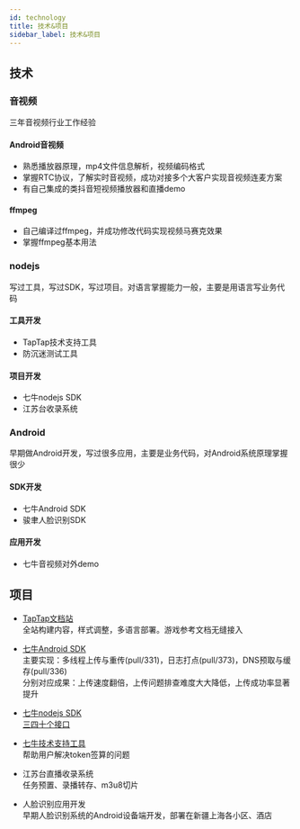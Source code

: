 ```yaml
---
id: technology
title: 技术&项目
sidebar_label: 技术&项目
---
```

## 技术

### 音视频
三年音视频行业工作经验
#### Android音视频
- 熟悉播放器原理，mp4文件信息解析，视频编码格式
- 掌握RTC协议，了解实时音视频，成功对接多个大客户实现音视频连麦方案
- 有自己集成的类抖音短视频播放器和直播demo

#### ffmpeg
- 自己编译过ffmpeg，并成功修改代码实现视频马赛克效果
- 掌握ffmpeg基本用法

### nodejs
写过工具，写过SDK，写过项目。对语言掌握能力一般，主要是用语言写业务代码

#### 工具开发
- TapTap技术支持工具
- 防沉迷测试工具

#### 项目开发
- 七牛nodejs SDK
- 江苏台收录系统

### Android
早期做Android开发，写过很多应用，主要是业务代码，对Android系统原理掌握很少
#### SDK开发
- 七牛Android SDK
- 骏聿人脸识别SDK

#### 应用开发
- 七牛音视频对外demo

## 项目
- [TapTap文档站](https://developer.taptap.com/v2-doc/sdk)  
全站构建内容，样式调整，多语言部署。游戏参考文档无缝接入

- [七牛Android SDK](https://github.com/qiniu/android-sdk)  
主要实现：多线程上传与重传(pull/331)，日志打点(pull/373)，DNS预取与缓存(pull/336)  
分别对应成果：上传速度翻倍，上传问题排查难度大大降低，上传成功率显著提升

- [七牛nodejs SDK](https://github.com/qiniu/nodejs-sdk)  
[三四十个接口](https://github.com/qiniu/nodejs-sdk/pulls?q=is%3Apr+is%3Aclosed)

- [七牛技术支持工具](https://github.com/JemyCheung/createtoken)  
帮助用户解决token签算的问题

- 江苏台直播收录系统  
任务预置、录播转存、m3u8切片

- 人脸识别应用开发  
早期人脸识别系统的Android设备端开发，部署在新疆上海各小区、酒店
